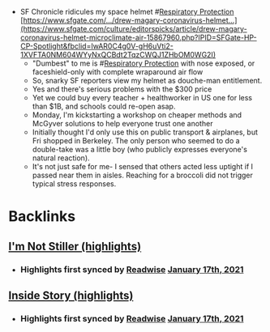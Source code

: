- SF Chronicle ridicules my space helmet #[Respiratory Protection](<Respiratory Protection.md>) [https://www.sfgate.com/.../drew-magary-coronavirus-helmet...](https://www.sfgate.com/culture/editorspicks/article/drew-magary-coronavirus-helmet-microclimate-air-15867960.php?IPID=SFGate-HP-CP-Spotlight&fbclid=IwAR0C4g0V-gH6uVti2-1XVFTA0NM604WYyNxQCBdt2TqzCWQJ1ZHbOM0WG2I)
    - "Dumbest" to me is #[Respiratory Protection](<Respiratory Protection.md>) with nose exposed, or faceshield-only with complete wraparound air flow
    - So, snarky SF reporters view my helmet as douche-man entitlement.
    - Yes and there's serious problems with the $300 price
    - Yet we could buy every teacher + healthworker in US one for less than $1B, and schools could re-open asap.
    - Monday, I'm kickstarting a workshop on cheaper methods and McGyver solutions to help everyone trust one another
    - Initially thought I'd only use this on public transport & airplanes, but Fri shopped in Berkeley. The only person who seemed to do a double-take was a little boy (who publicly expresses everyone's natural reaction).
    - It's not just safe for me- I sensed that others acted less uptight if I passed near them in aisles. Reaching for a broccoli did not trigger typical stress responses.

# Backlinks
## [I'm Not Stiller (highlights)](<I'm Not Stiller (highlights).md>)
- ### Highlights first synced by [Readwise](<Readwise.md>) [January 17th, 2021](<January 17th, 2021.md>)

## [Inside Story (highlights)](<Inside Story (highlights).md>)
- ### Highlights first synced by [Readwise](<Readwise.md>) [January 17th, 2021](<January 17th, 2021.md>)

